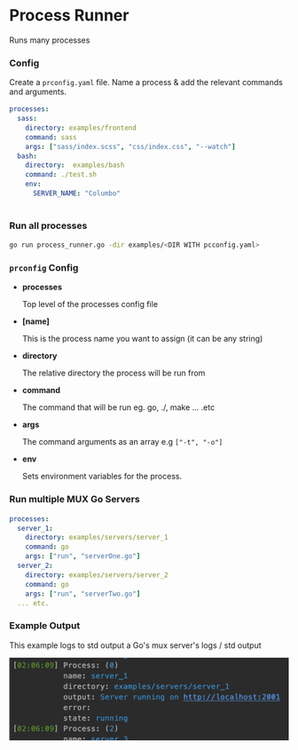 # Process Runner
Runs many processes

### Config
Create a `prconfig.yaml` file. Name a process & add the relevant commands and arguments.
```yaml
processes:
  sass:
    directory: examples/frontend
    command: sass
    args: ["sass/index.scss", "css/index.css", "--watch"]
  bash:
    directory:  examples/bash
    command: ./test.sh
    env:
      SERVER_NAME: "Columbo"
  
```
### Run all processes
```bash
go run process_runner.go -dir examples/<DIR WITH pcconfig.yaml>
```
### `prconfig` Config
- **processes**
    
    Top level of the processes config file
- **[name]**
    
    This is the process name you want to assign (it can be any string)
- **directory**
    
    The relative directory the process will be run from
- **command**

    The command that will be run eg. go, ./<exc>, make ... .etc
- **args**
    
    The command arguments as an array e.g `["-t", "-o"]`
- **env**

    Sets environment variables for the process.


### Run multiple MUX Go Servers
```yaml
processes:
  server_1:
    directory: examples/servers/server_1
    command: go
    args: ["run", "serverOne.go"]
  server_2:
    directory: examples/servers/server_2
    command: go
    args: ["run", "serverTwo.go"]
  ... etc.
```

### Example Output
This example logs to std output a Go's mux server's logs / std output

![Process Runner Log Example](imgs/log_1.png?raw=true)
